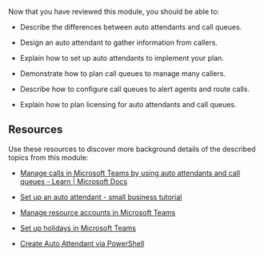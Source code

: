 Now that you have reviewed this module, you should be able to:

- Describe the differences between auto attendants and call queues.

- Design an auto attendant to gather information from callers.

- Explain how to set up auto attendants to implement your plan.

- Demonstrate how to plan call queues to manage many callers.

- Describe how to configure call queues to alert agents and route calls.

- Explain how to plan licensing for auto attendants and call queues.

## Resources

Use these resources to discover more background details of the described topics from this module:

- [Manage calls in Microsoft Teams by using auto attendants and call queues - Learn | Microsoft Docs](/learn/modules/m365-teams-manage-calls-using-auto-attendants/)

- [Set up an auto attendant - small business tutorial](https:/docs.microsoft.com/microsoftteams/business-voice/create-a-phone-system-auto-attendant-smb)

- [Manage resource accounts in Microsoft Teams](/microsoftteams/manage-resource-accounts)

- [Set up holidays in Microsoft Teams](/microsoftteams/set-up-holidays-in-teams)

- [Create Auto Attendant via PowerShell](/powershell/module/skype/new-csautoattendant)

